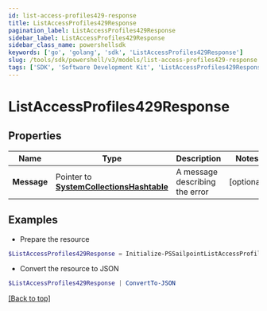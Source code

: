 ```yaml
---
id: list-access-profiles429-response
title: ListAccessProfiles429Response
pagination_label: ListAccessProfiles429Response
sidebar_label: ListAccessProfiles429Response
sidebar_class_name: powershellsdk
keywords: ['go', 'golang', 'sdk', 'ListAccessProfiles429Response'] 
slug: /tools/sdk/powershell/v3/models/list-access-profiles429-response
tags: ['SDK', 'Software Development Kit', 'ListAccessProfiles429Response']
---
```



# ListAccessProfiles429Response

## Properties

Name | Type | Description | Notes
------------ | ------------- | ------------- | -------------
**Message** |  Pointer to [**SystemCollectionsHashtable**](system-collections-hashtable) | A message describing the error | [optional] 

## Examples

- Prepare the resource
```powershell
$ListAccessProfiles429Response = Initialize-PSSailpointListAccessProfiles429Response  -Message  Rate Limit Exceeded 
```

- Convert the resource to JSON
```powershell
$ListAccessProfiles429Response | ConvertTo-JSON
```


[[Back to top]](#) 

